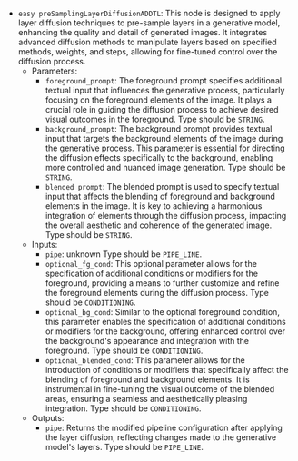 - `easy preSamplingLayerDiffusionADDTL`: This node is designed to apply layer diffusion techniques to pre-sample layers in a generative model, enhancing the quality and detail of generated images. It integrates advanced diffusion methods to manipulate layers based on specified methods, weights, and steps, allowing for fine-tuned control over the diffusion process.
    - Parameters:
        - `foreground_prompt`: The foreground prompt specifies additional textual input that influences the generative process, particularly focusing on the foreground elements of the image. It plays a crucial role in guiding the diffusion process to achieve desired visual outcomes in the foreground. Type should be `STRING`.
        - `background_prompt`: The background prompt provides textual input that targets the background elements of the image during the generative process. This parameter is essential for directing the diffusion effects specifically to the background, enabling more controlled and nuanced image generation. Type should be `STRING`.
        - `blended_prompt`: The blended prompt is used to specify textual input that affects the blending of foreground and background elements in the image. It is key to achieving a harmonious integration of elements through the diffusion process, impacting the overall aesthetic and coherence of the generated image. Type should be `STRING`.
    - Inputs:
        - `pipe`: unknown Type should be `PIPE_LINE`.
        - `optional_fg_cond`: This optional parameter allows for the specification of additional conditions or modifiers for the foreground, providing a means to further customize and refine the foreground elements during the diffusion process. Type should be `CONDITIONING`.
        - `optional_bg_cond`: Similar to the optional foreground condition, this parameter enables the specification of additional conditions or modifiers for the background, offering enhanced control over the background's appearance and integration with the foreground. Type should be `CONDITIONING`.
        - `optional_blended_cond`: This parameter allows for the introduction of conditions or modifiers that specifically affect the blending of foreground and background elements. It is instrumental in fine-tuning the visual outcome of the blended areas, ensuring a seamless and aesthetically pleasing integration. Type should be `CONDITIONING`.
    - Outputs:
        - `pipe`: Returns the modified pipeline configuration after applying the layer diffusion, reflecting changes made to the generative model's layers. Type should be `PIPE_LINE`.
